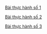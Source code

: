[Bài thực hành số 1](https://github.com/vvn20206205/TN_MMT/tree/main/TH1)

[Bài thực hành số 2](https://github.com/vvn20206205/TN_MMT/tree/main/TH2)

[Bài thực hành số 3](https://github.com/vvn20206205/TN_MMT/tree/main/TH3)